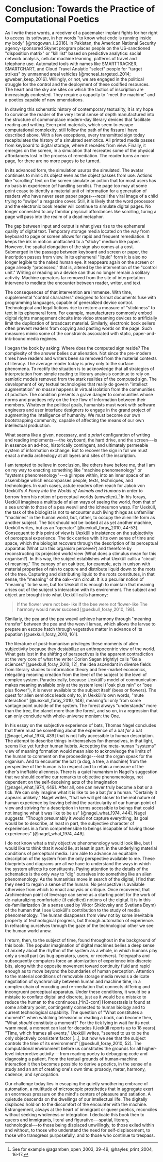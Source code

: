 # Conclusion: Towards the Practice of Computational Poetics
<!--- this goes with the conclusion of recondite surfaces -->

As I write these words, a receiver of a pacemaker implant fights for her right
to access its software, in her words "to know what code is running inside my
body" [@mcgowan_i_2016]. In Pakistan, the American National Security
agency-sponsored Skynet program places people on the US-sanctioned
"disposition matrix" or "kill list" based on predictive analytics: social
network analysis, cellular machine learning, patterns of travel and telephone
use. Automated tools with names like SMARTTRACKER, SMARTCHART, and Cloud
Travel Analytic "select" people for "target strikes" by unmanned areal
vehicles  [@mcneal_targeted_2014; @weber_keep_2016]. Willingly, or not, we are
engaged in the political struggle for the control and the deployment of these
codified resources. The heart and the sky are sites on which the tactics of
inscription are increasingly contested. They require a capacity to "meet the
machine" and a poetics capable of new emendations.

In drawing this schematic history of contemporary textuality, it is my hope to
convince the reader of the very literal sense of depth manufactured into the
structure of commonplace modern-day literary devices that facilitate reading
and writing. Even print materials, which seem to escape computational
complexity, still follow the path of the fissure I have described above. With
a few exceptions, every transmitted sign today recapitulates the history of a
simulated semiotics. All printed media passes from keyboard to digital
storage, where it recedes from view. Finally, it emerges on the screen, in a
simulation that recreates some of the physical affordances lost in the process
of remediation. The reader turns an non-page, for there are no more pages to
be turned.

In its advanced form, the simulation usurps the simulated. The avatar
continues to mimic its object even as the object passes from use. Actions like
"scrolling" text on the screen simulate an action that for most users has no
basis in experience (of handling scrolls). The page too may at some point
cease to identify a material unit of information for a generation of readers
who have never seen paper pages---recall the viral image of a child trying to
"swipe" a magazine cover. Still, it is likely that the word processor and the
electronic book reader will continue to simulate digital pages. No longer
connected to any familiar physical affordances like scrolling, turing a page
will pass into the realm of a dead metaphor.

The gap between input and output is what gives rise to the ephemeral quality
of digital text. Temporary storage media located on the way from keyboard to
page or screen allows for rapid and frequent remediation. It keeps the ink in
motion unattached to a "sticky" medium like paper. However, the spatial
elongation of the sign also comes at a cost. Submerged in the passage between
keyboard and screen or paper, the inscription passes from view. In its
ephemeral "liquid" form it is also no longer legible to the naked human eye.
It reappears again on the screen or page already "processed," that is, altered
by the intervention of the "control unit." Writing or reading on a device can
thus no longer remain a solitary activity. Machine operators far removed from
the site of interpretation intervene to mediate the encounter between reader,
writer, and text.

The consequences of that intervention are immense. With time, supplemental
"control characters" designed to format documents fuse with programming
languages, capable of generalized device control. Technological and legal
fictions rise to restore a measure of "stickiness" to text in its ephemeral
form. For example, manufacturers commonly embed digital rights management
circuits into video streaming devices to artificially limit the duplication of
broadcast material. Similarly, electronic book sellers often prevent readers
from copying and pasting words on the page. Such measures mimic some of the
constraints associated with static, paper-and-ink-bound media regimes.

I began the book by asking: Where does the computed sign reside? The
complexity of the answer belies our alienation. Not since the pre-modern times
have readers and writers been so removed from the material contexts of
literacy.  The average reader today is privy only to the surface phenomena. To
rectify the situation is to acknowledge that all strategies of interpretation
from simple reading to literary analysis continue to rely on semiotic models
removed from the stark realities of the computed sign. The development of key
textual technologies that really do govern "intellect augmentation" *en masse*
happens in virtual isolation from the communities of practice. The condition
presents a grave danger to communities whose norms and practices rely on the
free flow of information between their members. Whatever the political goals,
humanists must work with software engineers and user interface designers to
engage in the grand project of augmenting the intelligence of humanity. We
must become our own bootstrapping community, capable of affecting the means of
our own intellectual production.

What seems like a given, necessary, and *a priori* configuration of writing
and reading implements---the keyboard, the hard drive, and the screen---is in
essence an ad-hoc, historically contingent, and ultimately permeable system of
information exchange. But to recover the sign in full we must enact a media
archeology at all layers and sites of the inscription.

I am tempted to believe in conclusion, like others have before me, that I am
on my way to enacting something like "machine phenomenology" or "systems
phenomenology"---a glimpse within, into an inner space of an assemblage which
encompasses people, texts, techniques, and technologies. In such cases, astute
readers often reach for Jakob von Uexküll's *A Foray into the Worlds of
Animals and Humans* in order to borrow from his notion of perceptual worlds
(umwelten).[^ln3-umwelten] In his forays, Uexküll imagines a multitude of
alien ways of seeing the world, from that of a sea urchin to those of a pea
weevil and the ichneumon wasp. For Uexküll, the task of the biologist is not
to encounter such living things as unfamiliar "machines" in the human world,
but, rather, to occupy the alien life form as another subject. The tick should
not be looked at as yet another machine, Uexküll writes, but as an "operator"
[@uexkull_foray_2010, 44-53]. Consequent to this point of view is Uexküll's
insistence on the subjectivity of perceptual experience. The tick carries with
it its own sense of time and space, which the biologist recovers through the
description of its perceptual apparatus (What can this organism perceive?) and
therefore by reconstructing its projected world view (What does a stimulus
mean for this organism?). In this way, the subject establishes what Uexküll
calls a "circuit of meaning." The canopy of an oak tree, for example, acts in
unison with material properties of rain to capture and distribute liquid down
to the roots of the tree. Capturing and distributing liquid to the roots
constitutes, in that sense, the "meaning" of the oak--rain circuit. It is a
peculiar notion of "meaning" to be sure, but for Uexküll it is enough to
maintain that meaning arises out of the subject's interaction with its
environment. The subject and object are brought into what Uexküll calls
harmony:

> If the flower were not bee-like
> If the bee were not flower-like
> The harmony would never succeed [@uexkull_foray_2010, 198].

Similarly, the pea and the pea weevil achieve harmony through "meaning
transfer" between the pea and the weevil larvae, which allows the larvae to
prepare an escape hatch through vegetative matter in advance of its pupation
[@uexkull_foray_2010, 161].

[^ln3-umwelten]: See for example @agamben_open_2003, 39-49; @hayles_print_2004,
16-17.

The literature of post-humanism privileges these moments of alien subjectivity
because they destabilize an anthropocentric view of the world. What gets lost
in the shifting of perspectives is the apparent contradiction at the very core
of what the writer Dorion Sagan (rightly) calls "Gaia sciences"
[@uexkull_foray_2010, 12], the idea ascendant in diverse fields from literary
studies to information theory and free-market economics, relegating meaning
creation from the level of the subject to the level of complex system.
Paradoxically, because Uexküll's model of communication makes meaning available
only at the system level ("oak plus rain" or "bee plus flower"), it is never
available to the subject itself (bees or flowers). The quest for alien
semiotics leads only to, in Uexküll's own words, "mute interaction"
[@uexkull_foray_2010, 148], meaningful only from some vantage point outside of
the system. The forest always "understands" more than the tree, the planet more
than the forest, and so on, in a regression that can only conclude with
whole-universe monism: the One.

In his essay on the subjective experience of bats, Thomas Nagel concludes that
there must be something about the experience of a bat *for* a bat
[@nagel_what_1974, 439] that is not fully accessible to human description. The
attempt to describe things in-themselves for-themselves, in that light, seems
like yet further human hubris. Accepting the meta-human "systems" view of
meaning formation would mean also to acknowledge the limits of the human to
comment on the proceedings---lest the organ speak for the organism. And to
encounter the bat (a dog, a tree, a machine) from the perspective of the human
is to respect and to retain a measure of the other's ineffable alienness. There
is a quiet humanism in Nagel's suggestion that we should confine our remarks to
objective phenomenology, not dependent on the self-deceiving acts of the
imagination [@nagel_what_1974, 449]. After all, one can never truly become a
bat or a tick.  We can only imagine what it is like to be a bat *for* a human.
"Certainly it appears unlikely," Nagel writes, "that we will get closer to the
real nature of human experience by leaving behind the particularity of our
human point of view and striving for a description in terms accessible to
beings that could not imagine what it was like to be us" [@nagel_what_1974,
444]. Nagel suggests: "Though presumably it would not capture
everything, its goal would be to describe, at least in part, the subjective
character of experiences in a form comprehensible to beings incapable of having
those experiences" [@nagel_what_1974, 449].

I do not know what a truly objective phenomenology would look like, but I would
like to think that it would lie, at least in part, in the underlying material
conditions of perceptual media. I am able to advance an equitable description
of the system from the only perspective available to me. These blueprints and
diagrams are all we have to understand the ways in which the system affects its
constituents. Paying attention to the details of the schematics is the only way
to "dig" ourselves into something like an alien phenomenology. As the
humanities move in search of the digital, I find that they need to regain a
sense of the human. No perspective is available otherwise from which to enact
analysis or critique. Once recovered, that Archimedean point of leverage can
serve as a starting point for the work of de-naturalizing comfortable (if
calcified) notions of the digital. It is in this de-familiarization (in a sense
used by Viktor Shklovsky and Svetlana Boym) of the human that I see Uexküll's
contribution to the study of media phenomenology. The human disappears from
view not by some inevitable property of technological progress, but through
automation of experience. In refracting ourselves through the gaze of the
technological other we see the human world anew.

I return, then, to the subject of time, found throughout in the background of
this book. The popular imagination of digital machines belies a deep sense of
anxiety about the rhythm of the system as a whole, in which humans play only a
small part (as bug operators, users, or receivers). Telegraphs and
subsequently computers force an atomization of experience into discrete bits,
along with the opposite movement toward continuity fluid and rapid enough as
to move beyond the boundaries of human perception. Attention to the material
conditions of removable storage media reveals a delicate negotiation of
synchronicity between human and machine time, in a complex chain of encoding
and re-mediation that connects differing and incongruent perceptual apparatus.
Under these conditions, it would be a mistake to conflate digital and
discrete, just as it would be a mistake to reduce the human to the
continuous.[^ln3-cont] Homeostasis is found at some arbitrary point,
contingently connected to human biology and to current technological
capability. The question of "What constitutes a moment?" when watching
television or reading a book, can become then, "What *should* constitute a
moment?" For the tick lying in wait for its next warm meal, a moment can last
for decades (Uexküll reports up to 18 years). "Time, which frames all events,"
Uexküll writes, "seemed to us to be the only objectively consistent factor
[…], but now we see that the subject controls the time of its environment"
[@uexkull_foray_2010, 52]. The computational environment before us constitutes
the grounds for all higher-level interpretive activity---from reading poetry
to debugging code and diagnosing a patient. From the textual grounds of
human-machine interaction it then becomes possible to derive a poetics, in the
sense of a study and an art of creating one's own time: prosody, meter,
harmony, cadence, and syncopation.

Our challenge today lies in escaping the quietly smothering embrace of
automation, a multitude of microscopic prosthetics that in aggregate exert an
enormous pressure on the mind's centers of pleasure and satiation. A quietude
descends on the dwellings of our intellectual life. The digitally displaced
hold on to the discomfort of the encounter with the machine. Estrangement,
always at the heart of immigrant or queer poetics, reconciles without seeking
wholeness or integration. I dedicate this book then to queers and immigrants,
literal and figurative---spatial, literary, technological---to those being
displaced unwillingly, to those exiled within and without, to those who
understand the need for self-displacement, to those who transgress
purposefully, and to those who continue to trespass.
